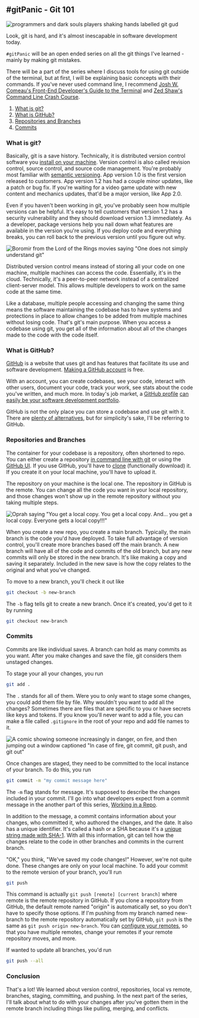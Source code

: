 ## #gitPanic - Git 101

![programmers and dark souls players shaking hands labelled git gud](https://images.abbeyperini.com/gitPanic/gud.jpg)

Look, git is hard, and it's almost inescapable in software development today.  

`#gitPanic` will be an open ended series on all the git things I've learned - mainly by making git mistakes.

There will be a part of the series where I discuss tools for using git outside of the terminal, but at first, I will be explaining basic concepts with their commands. If you've never used command line, I recommend [Josh W. Comeau's Front-End Developer's Guide to the Terminal](https://www.joshwcomeau.com/javascript/terminal-for-js-devs/) and [Zed Shaw's Command Line Crash Course](https://learnpythonthehardway.org/python3/appendixa.html).

1. [What is git?](#what-is-git)
2. [What is GitHub?](#what-is-github)
3. [Repositories and Branches](#repositories-and-branches)
4. [Commits](#commits)

### What is git?

Basically, git is a save history. Technically, it is distributed version control software you [install on your machine](https://www.atlassian.com/git/tutorials/install-git). Version control is also called revision control, source control, and source code management. You're probably most familiar with [semantic versioning](https://semver.org/). App version 1.0 is the first version released to customers. App version 1.2 has had a couple minor updates, like a patch or bug fix. If you're waiting for a video game update with new content and mechanics updates, that'd be a major version, like App 2.0.

Even if you haven't been working in git, you've probably seen how multiple versions can be helpful. It's easy to tell customers that version 1.2 has a security vulnerability and they should download version 1.3 immediately. As a developer, package versions help you nail down what features are available in the version you're using. If you deploy code and everything breaks, you can roll back to the previous version until you figure out why.

![Boromir from the Lord of the Rings movies saying "One does not simply understand git"](https://images.abbeyperini.com/gitPanic/understand.jpg)

Distributed version control means instead of storing all your code on one machine, multiple machines can access the code. Essentially, it's in the cloud. Technically, it's a peer-to-peer network instead of a centralized client-server model. This allows multiple developers to work on the same code at the same time.

Like a database, multiple people accessing and changing the same thing means the software maintaining the codebase has to have systems and protections in place to allow changes to be added from multiple machines without losing code. That's git's main purpose. When you access a codebase using git, you get all of the information about all of the changes made to the code with the code itself.

### What is GitHub?

[GitHub](github.com) is a website that uses git and has features that facilitate its use and software development. [Making a GitHub account](https://github.com/join) is free.

With an account, you can create codebases, see your code, interact with other users, document your code, track your work, see stats about the code you've written, and much more. In today's job market, a [GitHub profile](https://github.com/abhisheknaiidu/awesome-github-profile-readme) [can easily be your software development portfolio](/blog.html?blog=gitPanic-7).

GitHub is not the only place you can store a codebase and use git with it. There are [plenty of alternatives](https://www.guru99.com/github-alternative.html), but for simplicity's sake, I'll be referring to GitHub.

### Repositories and Branches

The container for your codebase is a repository, often shortened to repo. You can either create a repository [in command line with git](https://www.atlassian.com/git/tutorials/setting-up-a-repository) or using the [GitHub UI](https://docs.github.com/en/repositories/creating-and-managing-repositories/creating-a-new-repository). If you use GitHub, you'll have to [clone](https://docs.github.com/en/repositories/creating-and-managing-repositories/cloning-a-repository) (functionally download) it. If you create it on your local machine, you'll have to upload it.

The repository on your machine is the local one. The repository in GitHub is the remote. You can change all the code you want in your local repository, and those changes won't show up in the remote repository without you taking multiple steps.

![Oprah saying "You get a local copy. You get a local copy. And... you get a local copy. Everyone gets a local copy!!!"](https://images.abbeyperini.com/gitPanic/local.jpg)

When you create a new repo, you create a main branch. Typically, the main branch is the code you'd have deployed. To take full advantage of version control, you'll create more branches based off the main branch. A new branch will have all of the code and commits of the old branch, but any new commits will only be stored in the new branch. It's like making a copy and saving it separately. Included in the new save is how the copy relates to the original and what you've changed.

To move to a new branch, you'll check it out like

```bash
git checkout -b new-branch
```

The `-b` flag tells git to create a new branch. Once it's created, you'd get to it by running

```bash
git checkout new-branch
```

### Commits

Commits are like individual saves. A branch can hold as many commits as you want. After you make changes and save the file, git considers them unstaged changes.

To stage your all your changes, you run

```bash
git add .
```

The `.` stands for all of them. Were you to only want to stage some changes, you could add them file by file. Why wouldn't you want to add all the changes? Sometimes there are files that are specific to you or have secrets like keys and tokens. If you know you'll never want to add a file, you can make a file called `.gitignore` in the root of your repo and add file names to it.

![A comic showing someone increasingly in danger, on fire, and then jumping out a window captioned "In case of fire, git commit, git push, and git out"](https://images.abbeyperini.com/gitPanic/fire.jpg)

Once changes are staged, they need to be committed to the local instance of your branch. To do this, you run

```bash
git commit -m "my commit message here"
```

The `-m` flag stands for message. It's supposed to describe the changes included in your commit. I'll go into what developers expect from a commit message in the another part of this series, [Working in a Repo](/blog.html?blog=gitPanic-3).

In addition to the message, a commit contains information about your changes, who committed it, who authored the changes, and the date. It also has a unique identifier. It's called a hash or a SHA because it's a [unique string made with SHA-1](https://blog.thoughtram.io/git/2014/11/18/the-anatomy-of-a-git-commit.html). With all this information, git can tell how the changes relate to the code in other branches and commits in the current branch.

"OK," you think, "We've saved my code changes!" However, we're not quite done. These changes are only on your local machine. To add your commit to the remote version of your branch, you'll run

```bash
git push
```

This command is actually `git push [remote] [current branch]` where remote is the remote repository in GitHub. If you clone a repository from GitHub, the default remote named "origin" is automatically set, so you don't have to specify those options. If I'm pushing from my branch named new-branch to the remote repository automatically set by GitHub, `git push` is the same as `git push origin new-branch`. You can [configure your remotes](https://www.atlassian.com/git/tutorials/syncing), so that you have multiple remotes, change your remotes if your remote repository moves, and more.

If wanted to update all branches, you'd run

```bash
git push --all
```

### Conclusion

That's a lot! We learned about version control, repositories, local vs remote, branches, staging, committing, and pushing. In the next part of the series, I'll talk about what to do with your changes after you've gotten them in the remote branch including things like pulling, merging, and conflicts.
